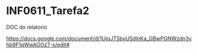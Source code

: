 # INF0611_Tarefa2

DOC do relatorio

https://docs.google.com/document/d/1UjqJT5byUSdlnKa_GBwPGNWzdn3vhb9F1qWwAGOz7-s/edit#
